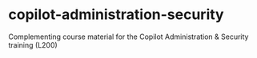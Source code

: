 # copilot-administration-security
Complementing course material for the Copilot Administration &amp; Security training (L200)
